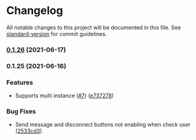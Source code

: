# Changelog

All notable changes to this project will be documented in this file. See [standard-version](https://github.com/conventional-changelog/standard-version) for commit guidelines.

### [0.1.26](https://github.com/totvs/tds-monitor-frontend/compare/v0.1.25...v0.1.26) (2021-06-17)

### 0.1.25 (2021-06-16)


### Features

* Supports multi instance ([#7](https://github.com/totvs/tds-monitor-frontend/issues/7)) ([e737278](https://github.com/totvs/tds-monitor-frontend/commit/e737278495a4504114b72c95b329bd7c6aeb66f7))


### Bug Fixes

* Send message and disconnect buttons not enabling when check user ([2533cd3](https://github.com/totvs/tds-monitor-frontend/commit/2533cd30e4fb3aff0857bb50eee5335fb3f6acbb))
